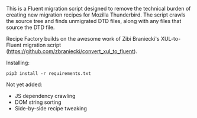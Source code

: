 This is a Fluent migration script designed to remove the technical burden of creating new migration recipes for Mozilla Thunderbird. The script crawls the source tree and finds unmigrated DTD files, along with any files that source the DTD file.

Recipe Factory builds on the awesome work of Zibi Braniecki's XUL-to-Fluent migration script (https://github.com/zbraniecki/convert_xul_to_fluent).

Installing:

```
pip3 install -r requirements.txt
```

Not yet added:
- JS dependency crawling
- DOM string sorting
- Side-by-side recipe tweaking
